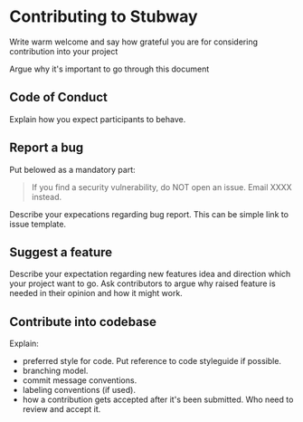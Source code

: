 # Contributing to Stubway

Write warm welcome and say how grateful you are for considering contribution into your project

Argue why it's important to go through this document

## Code of Conduct

Explain how you expect participants to behave.

## Report a bug
Put belowed as a mandatory part:

> If you find a security vulnerability, do NOT open an issue. Email XXXX instead.

Describe your expecations regarding bug report. This can be simple link to issue template.

## Suggest a feature

Describe your expectation regarding new features idea and direction which your project want to go. Ask contributors to 
argue why raised feature is needed in their opinion and how it might work.

## Contribute into codebase 

Explain:
* preferred style for code. Put reference to code styleguide if possible.
* branching model.
* commit message conventions.
* labeling conventions (if used).
* how a contribution gets accepted after it's been submitted. Who need to review and accept it.
